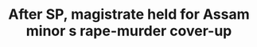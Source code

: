 ---
direct_url: https://indianexpress.com/article/north-east-india/assam/after-sp-magistrate-held-for-assam-minors-rape-murder-cover-up-8265227/
layout: post
title: After SP, magistrate held for Assam minor s rape-murder  cover-up
tags: [held, minor]
---